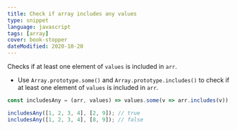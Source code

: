```yaml
---
title: Check if array includes any values
type: snippet
language: javascript
tags: [array]
cover: book-stopper
dateModified: 2020-10-20
---
```


Checks if at least one element of `values` is included in `arr`.

- Use `Array.prototype.some()` and `Array.prototype.includes()` to check if at least one element of `values` is included in `arr`.

```js
const includesAny = (arr, values) => values.some(v => arr.includes(v));

includesAny([1, 2, 3, 4], [2, 9]); // true
includesAny([1, 2, 3, 4], [8, 9]); // false
```
